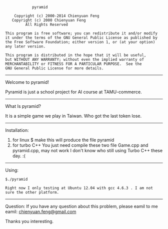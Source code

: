 				pyramid

		Copyright (c) 2000-2014 Chienyuan Feng
	   Copyright (c) 2000 Chienyuan Feng
			 All Rights Reserved

    This program is free software; you can redistribute it and/or modify
    it under the terms of the GNU General Public License as published by
    the Free Software Foundation; either version 1, or (at your option)
    any later version.

    This program is distributed in the hope that it will be useful,
    but WITHOUT ANY WARRANTY; without even the implied warranty of
    MERCHANTABILITY or FITNESS FOR A PARTICULAR PURPOSE.  See the
    GNU General Public License for more details.

-------------------------------------------------------------------------------

Welcome to pyramid!

Pyramid is just a school project for AI course at TAMU-commerce.


-------------------------------------------------------------------------------

What Is pyramid?

It is a simple game we play in Taiwan. Who got the last token lose. 

-------------------------------------------------------------------------------

Installation:

1. for linux
	$ make
	this will produce the file pyramid
2. for turbo C++
	You just need compile these two file Game.cpp and pyramid.cpp, may not
        work I don't know who still using Turbo C++ these day. :(
	

-------------------------------------------------------------------------------

Using:

	$./pyramid

	Right now I only testing at Ubuntu 12.04 with gcc 4.6.3 . I am not sure the other platform.


-------------------------------------------------------------------------------

Question:
	If you have any question about this problem, please eamil to 
me eamil: chienyuan.feng@gmail.com

Thanks you interesting.


